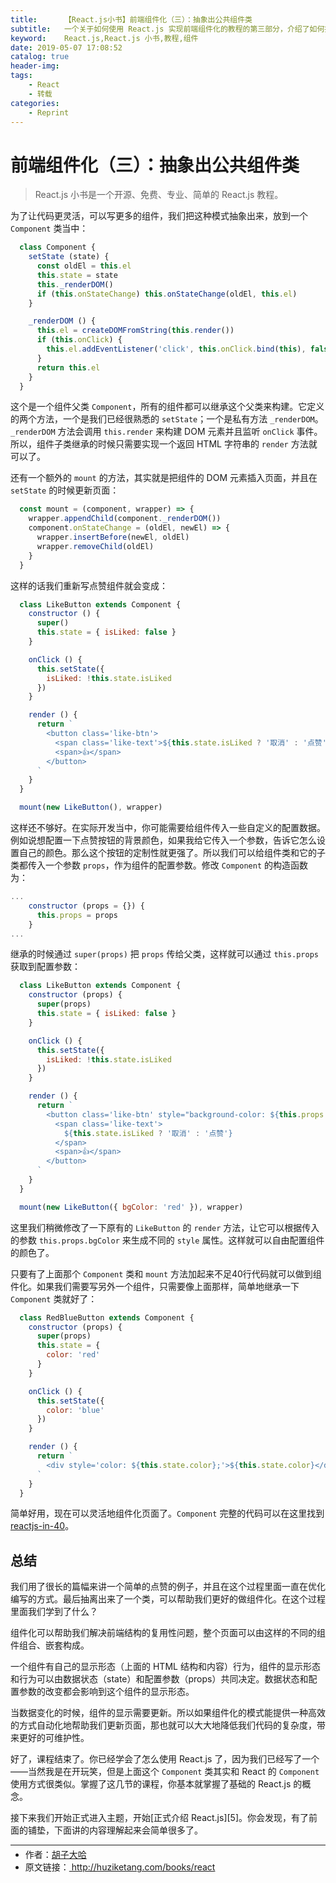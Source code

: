 ```yaml
---
title:      【React.js小书】前端组件化（三）：抽象出公共组件类
subtitle:   一个关于如何使用 React.js 实现前端组件化的教程的第三部分，介绍了如何抽象出公共组件类。
keyword:    React.js,React.js 小书,教程,组件
date: 2019-05-07 17:08:52
catalog: true
header-img:
tags:
    - React
    - 转载
categories: 
    - Reprint
---
```


# 前端组件化（三）：抽象出公共组件类

> React.js 小书是一个开源、免费、专业、简单的 React.js 教程。

为了让代码更灵活，可以写更多的组件，我们把这种模式抽象出来，放到一个 `Component` 类当中：

```javascript
  class Component {
    setState (state) {
      const oldEl = this.el
      this.state = state
      this._renderDOM()
      if (this.onStateChange) this.onStateChange(oldEl, this.el)
    }

    _renderDOM () {
      this.el = createDOMFromString(this.render())
      if (this.onClick) {
        this.el.addEventListener('click', this.onClick.bind(this), false)
      }
      return this.el
    }
  }
```

这个是一个组件父类 `Component`，所有的组件都可以继承这个父类来构建。它定义的两个方法，一个是我们已经很熟悉的 `setState`；一个是私有方法 `_renderDOM`。`_renderDOM` 方法会调用 `this.render` 来构建 DOM 元素并且监听 `onClick` 事件。所以，组件子类继承的时候只需要实现一个返回 HTML 字符串的 `render` 方法就可以了。
 
还有一个额外的 `mount` 的方法，其实就是把组件的 DOM 元素插入页面，并且在 `setState` 的时候更新页面：

```javascript
  const mount = (component, wrapper) => {
    wrapper.appendChild(component._renderDOM())
    component.onStateChange = (oldEl, newEl) => {
      wrapper.insertBefore(newEl, oldEl)
      wrapper.removeChild(oldEl)
    }
  }
```

这样的话我们重新写点赞组件就会变成：

```javascript
  class LikeButton extends Component {
    constructor () {
      super()
      this.state = { isLiked: false }
    }

    onClick () {
      this.setState({
        isLiked: !this.state.isLiked
      })
    }

    render () {
      return `
        <button class='like-btn'>
          <span class='like-text'>${this.state.isLiked ? '取消' : '点赞'}</span>
          <span>👍</span>
        </button>
      `
    }
  }

  mount(new LikeButton(), wrapper)
```

这样还不够好。在实际开发当中，你可能需要给组件传入一些自定义的配置数据。例如说想配置一下点赞按钮的背景颜色，如果我给它传入一个参数，告诉它怎么设置自己的颜色。那么这个按钮的定制性就更强了。所以我们可以给组件类和它的子类都传入一个参数 `props`，作为组件的配置参数。修改 `Component`  的构造函数为：

```javascript
...
    constructor (props = {}) {
      this.props = props
    }
...
```

继承的时候通过 `super(props)` 把 `props` 传给父类，这样就可以通过 `this.props` 获取到配置参数：

```javascript
  class LikeButton extends Component {
    constructor (props) {
      super(props)
      this.state = { isLiked: false }
    }

    onClick () {
      this.setState({
        isLiked: !this.state.isLiked
      })
    }

    render () {
      return `
        <button class='like-btn' style="background-color: ${this.props.bgColor}">
          <span class='like-text'>
            ${this.state.isLiked ? '取消' : '点赞'}
          </span>
          <span>👍</span>
        </button>
      `
    }
  }

  mount(new LikeButton({ bgColor: 'red' }), wrapper)
```

这里我们稍微修改了一下原有的 `LikeButton` 的 `render` 方法，让它可以根据传入的参数 `this.props.bgColor` 来生成不同的 `style` 属性。这样就可以自由配置组件的颜色了。

只要有了上面那个 `Component` 类和 `mount` 方法加起来不足40行代码就可以做到组件化。如果我们需要写另外一个组件，只需要像上面那样，简单地继承一下  `Component` 类就好了：

```javascript
  class RedBlueButton extends Component {
    constructor (props) {
      super(props)
      this.state = {
        color: 'red'
      }
    }

    onClick () {
      this.setState({
        color: 'blue'
      })
    }

    render () {
      return `
        <div style='color: ${this.state.color};'>${this.state.color}</div>
      `
    }
  }
```

简单好用，现在可以灵活地组件化页面了。`Component` 完整的代码可以在这里找到 [reactjs-in-40](https://github.com/huzidaha/reactjs-in-40)。

## 总结

我们用了很长的篇幅来讲一个简单的点赞的例子，并且在这个过程里面一直在优化编写的方式。最后抽离出来了一个类，可以帮助我们更好的做组件化。在这个过程里面我们学到了什么？

组件化可以帮助我们解决前端结构的复用性问题，整个页面可以由这样的不同的组件组合、嵌套构成。

一个组件有自己的显示形态（上面的 HTML 结构和内容）行为，组件的显示形态和行为可以由数据状态（state）和配置参数（props）共同决定。数据状态和配置参数的改变都会影响到这个组件的显示形态。

当数据变化的时候，组件的显示需要更新。所以如果组件化的模式能提供一种高效的方式自动化地帮助我们更新页面，那也就可以大大地降低我们代码的复杂度，带来更好的可维护性。

好了，课程结束了。你已经学会了怎么使用 React.js 了，因为我们已经写了一个——当然我是在开玩笑，但是上面这个 `Component` 类其实和 React 的 `Component` 使用方式很类似。掌握了这几节的课程，你基本就掌握了基础的 React.js 的概念。

接下来我们开始正式进入主题，开始[正式介绍 React.js][5]。你会发现，有了前面的铺垫，下面讲的内容理解起来会简单很多了。



* * *

<ul style='font-size: 14px; margin-top: -10px;'>
  <li>
    作者：<a href="https://www.zhihu.com/people/hu-zi-da-ha" target="_blank">胡子大哈</a>
  </li>
  <li>
    原文链接：<a href="http://huziketang.com/books/react"> http://huziketang.com/books/react</a>
  </li>
</ul>
